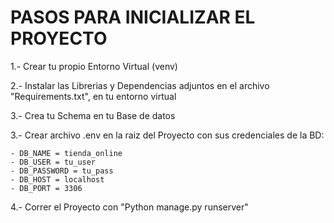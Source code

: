 # PASOS PARA INICIALIZAR EL PROYECTO

1.- Crear tu propio Entorno Virtual (venv)

2.- Instalar las Librerias y Dependencias adjuntos en el archivo "Requirements.txt", en tu entorno virtual

3.- Crea tu Schema en tu Base de datos

3.- Crear archivo .env en la raiz del Proyecto con sus credenciales de la BD:

    - DB_NAME = tienda_online
    - DB_USER = tu_user
    - DB_PASSWORD = tu_pass
    - DB_HOST = localhost
    - DB_PORT = 3306

4.- Correr el Proyecto con "Python manage.py runserver"